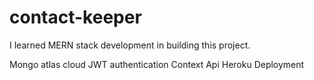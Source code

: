 # contact-keeper

I learned MERN stack development in building this project.

Mongo atlas cloud
JWT authentication
Context Api
Heroku Deployment
